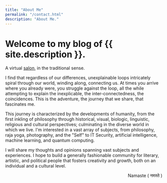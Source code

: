 ```yaml
---
title: "About Me"
permalink: "/contact.html"
description: "About Me."
---
```


<h1>Welcome to my blog of {{ site.description }}.</h1>

A virtual [salon](https://en.wikipedia.org/wiki/Salon_%28gathering%29#Salons_outside_of_France), in the traditional sense.

I find that regardless of our differences, unexplainable loops intricately spiral through our world, winding along, connecting us. At times you arrive where you already were, you struggle against the loop, all the while attempting to explain the inexplicable, the inter-connectedness, the coincidences. This is the adventure, the journey that we share, that fascinates me. 
     
This journey is characterized by the developments of humanity, from the first inkling of philosophy through historical, visual, biologic, linguistic, religious and cultural perspectives; culminating in the diverse world in which we live. I'm interested in a vast array of subjects, from philosophy, raja yoga, photography, and the "Self" to IT Security, artificial intelligence, machine learning, and quantum computing. 

I will share my thoughts and opinions spanning vast subjects and experiences. I hope to build a generally fashionable community for literary, artistic, and political people that fosters creativity and growth, both on an individual and a cultural level.  

<p style="text-align:right;"> Namaste ( नमस्ते ) </p>







<!-- Contact me by email at: [{{site.email}}](mailto:{{ site.email }}). -->


